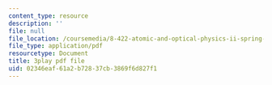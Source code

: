 ```yaml
---
content_type: resource
description: ''
file: null
file_location: /coursemedia/8-422-atomic-and-optical-physics-ii-spring-2013/02346eaf61a2b72837cb3869f6d827f1_s83SihcFfYo.pdf
file_type: application/pdf
resourcetype: Document
title: 3play pdf file
uid: 02346eaf-61a2-b728-37cb-3869f6d827f1
---
```

